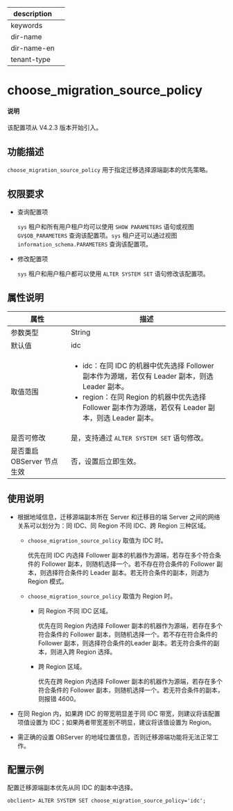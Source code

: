 |description||
|---|---|
|keywords||
|dir-name||
|dir-name-en||
|tenant-type||

# choose_migration_source_policy

<main id="notice" type='explain'>
  <h4>说明</h4>
  <p>该配置项从 V4.2.3 版本开始引入。</p>
</main>

## 功能描述

`choose_migration_source_policy` 用于指定迁移选择源端副本的优先策略。

## 权限要求

* 查询配置项

  `sys` 租户和所有用户租户均可以使用 `SHOW PARAMETERS` 语句或视图 `GV$OB_PARAMETERS` 查询该配置项。`sys` 租户还可以通过视图 `information_schema.PARAMETERS` 查询该配置项。

* 修改配置项

  `sys` 租户和用户租户都可以使用 `ALTER SYSTEM SET` 语句修改该配置项。

## 属性说明

| **属性** | **描述** |
| -------- | -------- |
| 参数类型   | String |
| 默认值     | idc |
| 取值范围   | <ul><li>idc：在同 IDC 的机器中优先选择 Follower 副本作为源端，若仅有 Leader 副本，则选 Leader 副本。</li><li>region：在同 Region 的机器中优先选择 Follower 副本作为源端，若仅有 Leader 副本，则选 Leader 副本。</li></ul>|
| 是否可修改 | 是，支持通过 `ALTER SYSTEM SET` 语句修改。|
| 是否重启 OBServer 节点生效 | 否，设置后立即生效。   |

## 使用说明

* 根据地域信息，迁移源端副本所在 Server 和迁移目的端 Server 之间的网络关系可以划分为：同 IDC、同 Region 不同 IDC、跨 Region 三种区域。

  * `choose_migration_source_policy` 取值为 IDC 时。

    优先在同 IDC 内选择 Follower 副本的机器作为源端，若存在多个符合条件的 Follower 副本，则随机选择一个。若不存在符合条件的 Follower 副本，则选择符合条件的 Leader 副本。若无符合条件的副本，则退为 Region 模式。

  * `choose_migration_source_policy` 取值为 Region 时。

    * 同 Region 不同 IDC 区域。

      优先在同 Region 内选择 Follower 副本的机器作为源端，若存在多个符合条件的 Follower 副本，则随机选择一个。若不存在符合条件的 Follower 副本，则选择符合条件的Leader 副本。若无符合条件的副本，则进入跨 Region 选择。

    * 跨 Region 区域。

      优先在跨 Region 内选择 Follower 副本的机器作为源端，若存在多个符合条件的 Follower 副本，则随机选择一个。若无符合条件的副本，则报错 4600。

* 在同 Region 内，如果跨 IDC 的带宽明显差于同 IDC 带宽，则建议将该配置项值设置为 IDC；如果两者带宽差别不明显，建议将该值设置为 Region。

* 需正确的设置 OBServer 的地域位置信息，否则迁移源端功能将无法正常工作。

## 配置示例

配置迁移源端副本优先从同 IDC 的副本中选择。

```shell
obclient> ALTER SYSTEM SET choose_migration_source_policy='idc';
```

